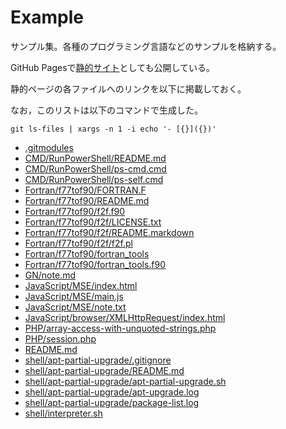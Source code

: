 # Example
サンプル集。各種のプログラミング言語などのサンプルを格納する。

GitHub Pagesで[静的サイト](https://senooken.github.io/example/)としても公開している。

静的ページの各ファイルへのリンクを以下に掲載しておく。

なお，このリストは以下のコマンドで生成した。

```
git ls-files | xargs -n 1 -i echo '- [{}]({})'
```

- [.gitmodules](.gitmodules)
- [CMD/RunPowerShell/README.md](CMD/RunPowerShell/README.md)
- [CMD/RunPowerShell/ps-cmd.cmd](CMD/RunPowerShell/ps-cmd.cmd)
- [CMD/RunPowerShell/ps-self.cmd](CMD/RunPowerShell/ps-self.cmd)
- [Fortran/f77tof90/FORTRAN.F](Fortran/f77tof90/FORTRAN.F)
- [Fortran/f77tof90/README.md](Fortran/f77tof90/README.md)
- [Fortran/f77tof90/f2f.f90](Fortran/f77tof90/f2f.f90)
- [Fortran/f77tof90/f2f/LICENSE.txt](Fortran/f77tof90/f2f/LICENSE.txt)
- [Fortran/f77tof90/f2f/README.markdown](Fortran/f77tof90/f2f/README.markdown)
- [Fortran/f77tof90/f2f/f2f.pl](Fortran/f77tof90/f2f/f2f.pl)
- [Fortran/f77tof90/fortran_tools](Fortran/f77tof90/fortran_tools)
- [Fortran/f77tof90/fortran_tools.f90](Fortran/f77tof90/fortran_tools.f90)
- [GN/note.md](GN/note.md)
- [JavaScript/MSE/index.html](JavaScript/MSE/index.html)
- [JavaScript/MSE/main.js](JavaScript/MSE/main.js)
- [JavaScript/MSE/note.txt](JavaScript/MSE/note.txt)
- [JavaScript/browser/XMLHttpRequest/index.html](JavaScript/browser/XMLHttpRequest/index.html)
- [PHP/array-access-with-unquoted-strings.php](PHP/array-access-with-unquoted-strings.php)
- [PHP/session.php](PHP/session.php)
- [README.md](README.md)
- [shell/apt-partial-upgrade/.gitignore](shell/apt-partial-upgrade/.gitignore)
- [shell/apt-partial-upgrade/README.md](shell/apt-partial-upgrade/README.md)
- [shell/apt-partial-upgrade/apt-partial-upgrade.sh](shell/apt-partial-upgrade/apt-partial-upgrade.sh)
- [shell/apt-partial-upgrade/apt-upgrade.log](shell/apt-partial-upgrade/apt-upgrade.log)
- [shell/apt-partial-upgrade/package-list.log](shell/apt-partial-upgrade/package-list.log)
- [shell/interpreter.sh](shell/interpreter.sh)

